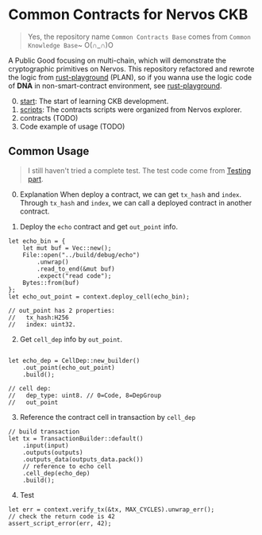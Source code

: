 # Common Contracts for Nervos CKB

> Yes, the repository name `Common Contracts Base` comes from `Common Knowledge Base`~ O(∩_∩)O

A Public Good focusing on multi-chain, which will demonstrate the cryptographic primitives on Nervos. This repository refactored and rewrote the logic from [rust-playground](https://github.com/rune-box/rust-playground) (PLAN), so if you wanna use the logic code of **DNA** in non-smart-contract environment, see [rust-playground](https://github.com/rune-box/rust-playground).

0. [start](start.md): The start of learning CKB development.
1. [scripts](scripts.md): The contracts scripts were organized from Nervos explorer.
2. contracts (TODO)
3. Code example of usage (TODO)

## Common Usage
> I still haven't tried a complete test.
> The test code come from [Testing part](https://docs.nervos.org/docs/labs/capsule-exec/).

0. Explanation
When deploy a contract, we can get `tx_hash` and `index`.  
Through `tx_hash` and `index`, we can call a deployed contract in another contract.

1. Deploy the `echo` contract and get `out_point` info.
```
let echo_bin = {
    let mut buf = Vec::new();
    File::open("../build/debug/echo")
        .unwrap()
        .read_to_end(&mut buf)
        .expect("read code");
    Bytes::from(buf)
};
let echo_out_point = context.deploy_cell(echo_bin);

// out_point has 2 properties:
//   tx_hash:H256
//   index: uint32.
```
2. Get `cell_dep` info by `out_point`.
```

let echo_dep = CellDep::new_builder()
    .out_point(echo_out_point)
    .build();

// cell dep:
//   dep_type: uint8. // 0=Code, 8=DepGroup
//   out_point
```

3. Reference the contract cell in transaction by `cell_dep`
```
// build transaction
let tx = TransactionBuilder::default()
    .input(input)
    .outputs(outputs)
    .outputs_data(outputs_data.pack())
    // reference to echo cell
    .cell_dep(echo_dep)
    .build();

```

4. Test
```
let err = context.verify_tx(&tx, MAX_CYCLES).unwrap_err();
// check the return code is 42
assert_script_error(err, 42);
```
